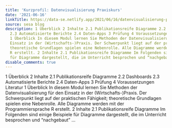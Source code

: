 ```yaml
---
title: 'Kurzprofil: Datenvisualisierung Praxiskurs'
date: '2021-06-16'
linkTitle: https://data-se.netlify.app/2021/06/16/datenvisualisierung-praxiskurs/
source: sesa blog
description: 1 Überblick 2 Inhalte 2.1 Publikationsreife Diagramme 2.2 Dashboards
  2.3 Automatisierte Berichte 2.4 Daten-Apps 3 Prüfung 4 Voraussetzungen Literatur
  1 Überblick In diesem Modul lernen Sie Methoden der Datenvisualisierung für den
  Einsatz in der (Wirtschafts-)Praxis. Der Schwerpunkt liegt auf der praktischen Fähigkeit;
  theoretische Grundlagen spielen eine Nebenrolle. Alle Diagramme werden mit der Programmiersprache
  R erstellt. 2 Inhalte 2.1 Publikationsreife Diagramme Im Folgenden sind einige Beispiele
  für Diagramme dargestellt, die im Unterricht besprochen und “nachgebaut” ...
disable_comments: true
---
```

1 Überblick 2 Inhalte 2.1 Publikationsreife Diagramme 2.2 Dashboards 2.3 Automatisierte Berichte 2.4 Daten-Apps 3 Prüfung 4 Voraussetzungen Literatur 1 Überblick In diesem Modul lernen Sie Methoden der Datenvisualisierung für den Einsatz in der (Wirtschafts-)Praxis. Der Schwerpunkt liegt auf der praktischen Fähigkeit; theoretische Grundlagen spielen eine Nebenrolle. Alle Diagramme werden mit der Programmiersprache R erstellt. 2 Inhalte 2.1 Publikationsreife Diagramme Im Folgenden sind einige Beispiele für Diagramme dargestellt, die im Unterricht besprochen und “nachgebaut” ...